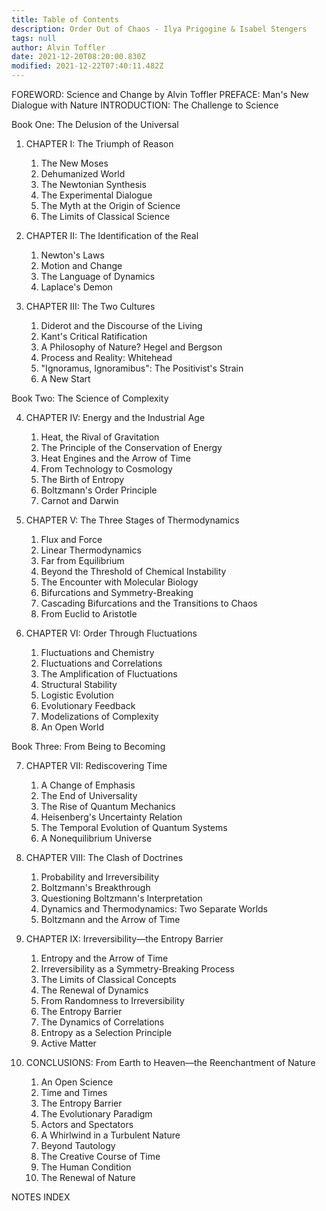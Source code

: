 ```yaml
---
title: Table of Contents
description: Order Out of Chaos - Ilya Prigogine & Isabel Stengers
tags: null
author: Alvin Toffler
date: 2021-12-20T08:20:00.830Z
modified: 2021-12-22T07:40:11.482Z
---
```


FOREWORD: Science and Change by Alvin Toffler
PREFACE: Man's New Dialogue with Nature
INTRODUCTION: The Challenge to Science

Book One: The Delusion of the Universal

1. CHAPTER I: The Triumph of Reason

   1. The New Moses
   2. Dehumanized World
   3. The Newtonian Synthesis
   4. The Experimental Dialogue
   5. The Myth at the Origin of Science
   6. The Limits of Classical Science

2. CHAPTER II: The Identification of the Real

   1. Newton's Laws
   2. Motion and Change
   3. The Language of Dynamics
   4. Laplace's Demon

3. CHAPTER III: The Two Cultures

   1. Diderot and the Discourse of the Living
   2. Kant's Critical Ratification
   3. A Philosophy of Nature? Hegel and Bergson
   4. Process and Reality: Whitehead
   5. "Ignoramus, Ignoramibus": The Positivist's Strain
   6. A New Start

Book Two: The Science of Complexity

4. CHAPTER IV: Energy and the Industrial Age

   1. Heat, the Rival of Gravitation
   2. The Principle of the Conservation of Energy
   3. Heat Engines and the Arrow of Time
   4. From Technology to Cosmology
   5. The Birth of Entropy
   6. Boltzmann's Order Principle
   7. Carnot and Darwin

5. CHAPTER V: The Three Stages of Thermodynamics

   1. Flux and Force
   2. Linear Thermodynamics
   3. Far from Equilibrium
   4. Beyond the Threshold of Chemical Instability
   5. The Encounter with Molecular Biology
   6. Bifurcations and Symmetry-Breaking
   7. Cascading Bifurcations and the Transitions to Chaos
   8. From Euclid to Aristotle

6. CHAPTER VI: Order Through Fluctuations
   1. Fluctuations and Chemistry
   2. Fluctuations and Correlations
   3. The Amplification of Fluctuations
   4. Structural Stability
   5. Logistic Evolution
   6. Evolutionary Feedback
   7. Modelizations of Complexity
   8. An Open World

Book Three: From Being to Becoming

7. CHAPTER VII: Rediscovering Time

   1. A Change of Emphasis
   2. The End of Universality
   3. The Rise of Quantum Mechanics
   4. Heisenberg's Uncertainty Relation
   5. The Temporal Evolution of Quantum Systems
   6. A Nonequilibrium Universe

8. CHAPTER VIII: The Clash of Doctrines

   1. Probability and Irreversibility
   2. Boltzmann's Breakthrough
   3. Questioning Boltzmann's Interpretation
   4. Dynamics and Thermodynamics: Two Separate Worlds
   5. Boltzmann and the Arrow of Time

9. CHAPTER IX: Irreversibility&mdash;the Entropy Barrier

   1. Entropy and the Arrow of Time
   2. Irreversibility as a Symmetry-Breaking Process
   3. The Limits of Classical Concepts
   4. The Renewal of Dynamics
   5. From Randomness to Irreversibility
   6. The Entropy Barrier
   7. The Dynamics of Correlations
   8. Entropy as a Selection Principle
   9. Active Matter

10. CONCLUSIONS: From Earth to Heaven&mdash;the Reenchantment of Nature
    1. An Open Science
    2. Time and Times
    3. The Entropy Barrier
    4. The Evolutionary Paradigm
    5. Actors and Spectators
    6. A Whirlwind in a Turbulent Nature
    7. Beyond Tautology
    8. The Creative Course of Time
    9. The Human Condition
    10. The Renewal of Nature

NOTES
INDEX
